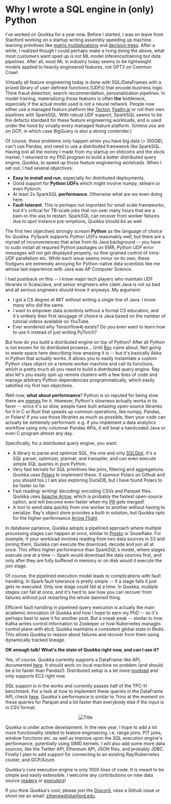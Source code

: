 # Why I wrote a SQL engine in (only) Python
I've worked on Quokka for a year now. Before I started, I was on leave from Stanford working on a startup writing assembly speeding up machine learning primitives like [matrix multiplications](https://ziheng-4209.medium.com/how-to-do-fast-sparse-int8-multiplications-on-cpus-to-speed-up-deep-learning-inference-bb64f4bf8a35) and [decision trees](https://ziheng-4209.medium.com/extremely-fast-and-cheap-decision-trees-67f2750b1ab3). After a while, I realized though I could perhaps make a living doing the above, what most customers want sped up is not ML model inference/training but data pipelines. After all, most ML in industry today seems to be lightweight models applied to heavily engineered features, not GPT3 on Common Crawl. 

Virtually all feature engineering today is done with SQL/DataFrames with a prized library of user-defined-functions (UDFs) that encode business logic. Think fraud detection, search recommendation, personalization pipelines. In model training, materializing those features is often **the** bottleneck, especially if the actual model used is *not* a neural network. People now either use a managed feature platform like [Tecton](https://github.com/feast-dev/feast), [Feathr.ai](https://github.com/feathr-ai/feathr) or roll their own pipelines with SparkSQL. With robust UDF support, SparkSQL seems to be the defacto standard for these feature engineering workloads, and is used under the hood by virually every managed feature platform. (Unless you are on GCP, in which case BigQuery is also a strong contender.)

Of course, these problems only happen when you have big data (> 100GB), can't use Pandas, and need to use a distributed framework like SparkSQL. Having lost all the money I made from my startup on shitcoins and the stock market, I returned to my PhD program to build a better distributed query engine, Quokka, to speed up those feature engineering workloads. When I set out, I had several objectives:
* **Easy to install and run**, especially for distributed deployments. 
* Good support for **Python UDFs** which might involve numpy, sklearn or even Pytorch. 
* At least 2x SparkSQL **performance**. Otherwise what are we even doing here.
* **Fault tolerant**. This is perhaps not important for small scale frameworks, but it's critical for TB-scale jobs that run over many hours that are a pain-in-the-ass to restart. SparkSQL can recover from worker failures due to spot instance pre-emptions, Quokka should be as well. 

The first two objectives strongly scream **Python** as the language of choice for Quokka. PySpark supports Python UDFs reasonably well, but there are a myriad of inconveniences that arise from its Java background -- you have to sudo install all required Python packages on EMR, Python UDF error messages will not get displayed properly, no fine-grained control of intra-UDF parallelism etc. While each issue seems minor on its own, these footguns are extremely annoying for Python-native data scientists like me whose last experience with Java was AP Computer Science. 

I had pushback on this -- I know major tech players who maintain UDF libraries in Scala/Java, and senior engineers who claim Java is not so bad and all serious engineers should know it anyways. My argument:
* I got a CS degree at MIT without writing a single line of Java. I know many who did the same. 
* I want to empower data scientists without a formal CS education, and it's unlikely their first lanugage of choice is Java based on the number of tutorial videos available on YouTube. 
* Ever wondered why Tensorflow4j exists? Do you even want to learn how to use it instead of just writing PyTorch? 

But how do you build a distributed engine on top of Python? After all Python is not known for its distributed prowess... Until [Ray](https://github.com/ray-project/ray) came about. Not going to waste space here describing how amazing it is -- but it's basically Akka in Python that actually works. It allows you to easily instantiate a custom Python class object on a remote worker machine and call its functions, which is pretty much all you need to build a distributed query engine. Ray also let's you easily spin up remote clusters with a few lines of code and manage arbitrary Python dependencies programmatically, which easily satisfied my first two objectives.

Well now, **what about performance**? Python is so reputed for being slow there are [memes](https://www.pinterest.com/pin/why-python-is-popular-despite-being-super-slow--615867317773696019/) for it. However, Python's slowness actually works in its favor -- since it's so slow, people have built amazing open-source libraries for it in C or Rust that speeds up common operations, like numpy, Pandas, or Polars! If you use those libraries as much as possible, then your code can actually be extremely performant: e.g. if you implement a data analytics workflow using only columnar Pandas APIs, it will beat a handcoded Java or even C program almost any day.

Specifically, for a distributed query engine, you want:
* A library to parse and optimize SQL, the one and only [SQLGlot](https://github.com/tobymao/sqlglot). It's a SQL parser, optimizer, planner, and transpiler, and can even execute simple SQL queries in pure Python.
* Very fast kernels for SQL primitives like joins, filtering and aggregations. Quokka uses [Polars](https://github.com/pola-rs/polars) to implement these. (I sponsor Polars on Github and you should too.) I am also exploring DuckDB, but I have found Polars to be faster so far. 
* Fast reading/ writing/ decoding/ encoding CSVs and Parquet files. Quokka uses [Apache Arrow](https://github.com/apache/arrow), which is probably the fastest open-source option, and will become even faster when my [PR](https://github.com/apache/arrow/pull/14269) gets merged! 
* A tool to send data quickly from one worker to another without having to serialize. Ray's object store provides a built-in solution, but Quokka opts for the higher-performance [Arrow Flight](https://arrow.apache.org/blog/2019/10/13/introducing-arrow-flight/).

In database parlance, Quokka adopts a pipelined approach where multiple processing stages can happen at once, similar to [Presto](https://github.com/trinodb/trino) or Snowflake. For example, if your workload involves reading from two data sources in S3 and joining them, Quokka can execute the download, decode and join all at once. This offers higher performance than SparkSQL's model, where stages execute one at a time -- Spark would download the data sources first, and only after they are fully buffered in memory or on disk would it execute the join stage. 

Of course, the pipelined execution model leads to complications with fault handling. In Spark fault tolerance is pretty simple -- if a stage fails it just gets re-executed. Only one stage could fail at a time. In Quokka, multiple stages can fail at once, and it's hard to see how you can recover from failures without just restarting the whole damned thing. 

Efficient fault handling in pipelined query execution is actually the main academic innovation of Quokka and how I hope to earn my PhD -- so it's perhaps best to save it for another post. But a sneak peak -- similar to how Kafka writes control information to Zookeper or how Kubernetes manages control plane with etcd, Quokka maintains a consistent global state in Redis. This allows Quokka to reason about failures and recover from them using dynamically tracked lineage. 

**OK enough talk! What's the state of Quokka right now, and can I use it?** 

Yes, of course. Quokka currently supports a DataFrame-like API, documented [here](https://marsupialtail.github.io/quokka/simple/). It should work on local machine no problem (and should be a lot faster than Pandas!). Distributed setup is a bit more [involved](https://marsupialtail.github.io/quokka/cloud/) and only supports EC2 right now. 

SQL support is in the works and currently passes half of the TPC-H benchmark. For a look at how to implement these queries in the DataFrame API, check [here](https://github.com/marsupialtail/quokka/blob/master/apps/tpc-h/tpch.py). Quokka's performance is similar to Trino at the moment on these queries for Parquet and a lot faster than everybody else if the input is in CSV format. 

<p align="center">
  <img src="https://github.com/marsupialtail/quokka/blob/master/docs/docs/quokka-4-csv.svg?raw=true" alt="Title"/>
</p>

Quokka is under active development. In the new year, I hope to add a lot more functionality related to feature engineering, i.e. range joins, PIT joins, window functions etc. as well as improve upon the SQL execution engine's performance, potentially using SIMD kernels. I will also add some more data sources, like the Twitter API, Ethereum API, JSON files, and probably JDBC. Finally I plan to add support for connecting to an existing Ray/Kubernetes cluster, and GCP/Azure.

Quokka's core execution engine is only 1000 lines of code. It is meant to be simple and easily extensible. I welcome any contributions on new data source [readers](https://github.com/marsupialtail/quokka/blob/master/pyquokka/dataset.py) or [executors](https://github.com/marsupialtail/quokka/blob/master/pyquokka/executors.py)! 

If you think Quokka's cool, please join the [Discord](https://discord.gg/6ujVV9HAg3), raise a Github issue or shoot me an email: zihengw@stanford.edu.
